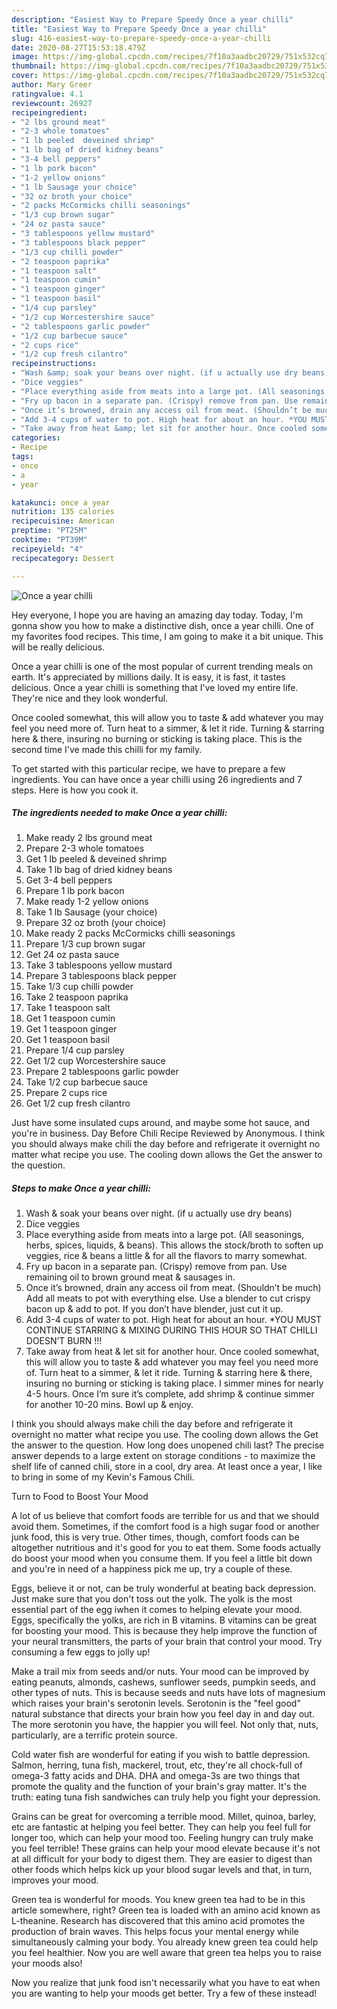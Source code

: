 ```yaml
---
description: "Easiest Way to Prepare Speedy Once a year chilli"
title: "Easiest Way to Prepare Speedy Once a year chilli"
slug: 416-easiest-way-to-prepare-speedy-once-a-year-chilli
date: 2020-08-27T15:53:18.479Z
image: https://img-global.cpcdn.com/recipes/7f10a3aadbc20729/751x532cq70/once-a-year-chilli-recipe-main-photo.jpg
thumbnail: https://img-global.cpcdn.com/recipes/7f10a3aadbc20729/751x532cq70/once-a-year-chilli-recipe-main-photo.jpg
cover: https://img-global.cpcdn.com/recipes/7f10a3aadbc20729/751x532cq70/once-a-year-chilli-recipe-main-photo.jpg
author: Mary Greer
ratingvalue: 4.1
reviewcount: 26927
recipeingredient:
- "2 lbs ground meat"
- "2-3 whole tomatoes"
- "1 lb peeled  deveined shrimp"
- "1 lb bag of dried kidney beans"
- "3-4 bell peppers"
- "1 lb pork bacon"
- "1-2 yellow onions"
- "1 lb Sausage your choice"
- "32 oz broth your choice"
- "2 packs McCormicks chilli seasonings"
- "1/3 cup brown sugar"
- "24 oz pasta sauce"
- "3 tablespoons yellow mustard"
- "3 tablespoons black pepper"
- "1/3 cup chilli powder"
- "2 teaspoon paprika"
- "1 teaspoon salt"
- "1 teaspoon cumin"
- "1 teaspoon ginger"
- "1 teaspoon basil"
- "1/4 cup parsley"
- "1/2 cup Worcestershire sauce"
- "2 tablespoons garlic powder"
- "1/2 cup barbecue sauce"
- "2 cups rice"
- "1/2 cup fresh cilantro"
recipeinstructions:
- "Wash &amp; soak your beans over night. (if u actually use dry beans)"
- "Dice veggies"
- "Place everything aside from meats into a large pot. (All seasonings, herbs, spices, liquids, &amp; beans). This allows the stock/broth to soften up veggies, rice &amp; beans a little &amp; for all the flavors to marry somewhat."
- "Fry up bacon in a separate pan. (Crispy) remove from pan. Use remaining oil to brown ground meat &amp; sausages in."
- "Once it’s browned, drain any access oil from meat. (Shouldn’t be much) Add all meats to pot with everything else. Use a blender to cut crispy bacon up &amp; add to pot. If you don’t have blender, just cut it up."
- "Add 3-4 cups of water to pot. High heat for about an hour. *YOU MUST CONTINUE STARRING &amp; MIXING DURING THIS HOUR SO THAT CHILLI DOESN’T BURN !!!"
- "Take away from heat &amp; let sit for another hour. Once cooled somewhat, this will allow you to taste &amp; add whatever you may feel you need more of. Turn heat to a simmer, &amp; let it ride. Turning &amp; starring here &amp; there, insuring no burning or sticking is taking place. I simmer mines for nearly 4-5 hours. Once I’m sure it’s complete, add shrimp &amp; continue simmer for another 10-20 mins. Bowl up &amp; enjoy."
categories:
- Recipe
tags:
- once
- a
- year

katakunci: once a year 
nutrition: 135 calories
recipecuisine: American
preptime: "PT25M"
cooktime: "PT39M"
recipeyield: "4"
recipecategory: Dessert

---
```



![Once a year chilli](https://img-global.cpcdn.com/recipes/7f10a3aadbc20729/751x532cq70/once-a-year-chilli-recipe-main-photo.jpg)

Hey everyone, I hope you are having an amazing day today. Today, I'm gonna show you how to make a distinctive dish, once a year chilli. One of my favorites food recipes. This time, I am going to make it a bit unique. This will be really delicious.

Once a year chilli is one of the most popular of current trending meals on earth. It's appreciated by millions daily. It is easy, it is fast, it tastes delicious. Once a year chilli is something that I've loved my entire life. They're nice and they look wonderful.

Once cooled somewhat, this will allow you to taste &amp; add whatever you may feel you need more of. Turn heat to a simmer, &amp; let it ride. Turning &amp; starring here &amp; there, insuring no burning or sticking is taking place. This is the second time I&#39;ve made this chilli for my family.


To get started with this particular recipe, we have to prepare a few ingredients. You can have once a year chilli using 26 ingredients and 7 steps. Here is how you cook it.

<!--inarticleads1-->

##### The ingredients needed to make Once a year chilli:

1. Make ready 2 lbs ground meat
1. Prepare 2-3 whole tomatoes
1. Get 1 lb peeled &amp; deveined shrimp
1. Take 1 lb bag of dried kidney beans
1. Get 3-4 bell peppers
1. Prepare 1 lb pork bacon
1. Make ready 1-2 yellow onions
1. Take 1 lb Sausage (your choice)
1. Prepare 32 oz broth (your choice)
1. Make ready 2 packs McCormicks chilli seasonings
1. Prepare 1/3 cup brown sugar
1. Get 24 oz pasta sauce
1. Take 3 tablespoons yellow mustard
1. Prepare 3 tablespoons black pepper
1. Take 1/3 cup chilli powder
1. Take 2 teaspoon paprika
1. Take 1 teaspoon salt
1. Get 1 teaspoon cumin
1. Get 1 teaspoon ginger
1. Get 1 teaspoon basil
1. Prepare 1/4 cup parsley
1. Get 1/2 cup Worcestershire sauce
1. Prepare 2 tablespoons garlic powder
1. Take 1/2 cup barbecue sauce
1. Prepare 2 cups rice
1. Get 1/2 cup fresh cilantro


Just have some insulated cups around, and maybe some hot sauce, and you&#39;re in business. Day Before Chili Recipe Reviewed by Anonymous. I think you should always make chili the day before and refrigerate it overnight no matter what recipe you use. The cooling down allows the Get the answer to the question. 

<!--inarticleads2-->

##### Steps to make Once a year chilli:

1. Wash &amp; soak your beans over night. (if u actually use dry beans)
1. Dice veggies
1. Place everything aside from meats into a large pot. (All seasonings, herbs, spices, liquids, &amp; beans). This allows the stock/broth to soften up veggies, rice &amp; beans a little &amp; for all the flavors to marry somewhat.
1. Fry up bacon in a separate pan. (Crispy) remove from pan. Use remaining oil to brown ground meat &amp; sausages in.
1. Once it’s browned, drain any access oil from meat. (Shouldn’t be much) Add all meats to pot with everything else. Use a blender to cut crispy bacon up &amp; add to pot. If you don’t have blender, just cut it up.
1. Add 3-4 cups of water to pot. High heat for about an hour. *YOU MUST CONTINUE STARRING &amp; MIXING DURING THIS HOUR SO THAT CHILLI DOESN’T BURN !!!
1. Take away from heat &amp; let sit for another hour. Once cooled somewhat, this will allow you to taste &amp; add whatever you may feel you need more of. Turn heat to a simmer, &amp; let it ride. Turning &amp; starring here &amp; there, insuring no burning or sticking is taking place. I simmer mines for nearly 4-5 hours. Once I’m sure it’s complete, add shrimp &amp; continue simmer for another 10-20 mins. Bowl up &amp; enjoy.


I think you should always make chili the day before and refrigerate it overnight no matter what recipe you use. The cooling down allows the Get the answer to the question. How long does unopened chili last? The precise answer depends to a large extent on storage conditions - to maximize the shelf life of canned chili, store in a cool, dry area. At least once a year, I like to bring in some of my Kevin&#39;s Famous Chili. 

Turn to Food to Boost Your Mood


A lot of us believe that comfort foods are terrible for us and that we should avoid them. Sometimes, if the comfort food is a high sugar food or another junk food, this is very true. Other times, though, comfort foods can be altogether nutritious and it's good for you to eat them. Some foods actually do boost your mood when you consume them. If you feel a little bit down and you're in need of a happiness pick me up, try a couple of these.

Eggs, believe it or not, can be truly wonderful at beating back depression. Just make sure that you don't toss out the yolk. The yolk is the most essential part of the egg iwhen it comes to helping elevate your mood. Eggs, specifically the yolks, are rich in B vitamins. B vitamins can be great for boosting your mood. This is because they help improve the function of your neural transmitters, the parts of your brain that control your mood. Try consuming a few eggs to jolly up!

Make a trail mix from seeds and/or nuts. Your mood can be improved by eating peanuts, almonds, cashews, sunflower seeds, pumpkin seeds, and other types of nuts. This is because seeds and nuts have lots of magnesium which raises your brain's serotonin levels. Serotonin is the "feel good" natural substance that directs your brain how you feel day in and day out. The more serotonin you have, the happier you will feel. Not only that, nuts, particularly, are a terrific protein source.

Cold water fish are wonderful for eating if you wish to battle depression. Salmon, herring, tuna fish, mackerel, trout, etc, they're all chock-full of omega-3 fatty acids and DHA. DHA and omega-3s are two things that promote the quality and the function of your brain's gray matter. It's the truth: eating tuna fish sandwiches can truly help you fight your depression. 

Grains can be great for overcoming a terrible mood. Millet, quinoa, barley, etc are fantastic at helping you feel better. They can help you feel full for longer too, which can help your mood too. Feeling hungry can truly make you feel terrible! These grains can help your mood elevate because it's not at all difficult for your body to digest them. They are easier to digest than other foods which helps kick up your blood sugar levels and that, in turn, improves your mood.

Green tea is wonderful for moods. You knew green tea had to be in this article somewhere, right? Green tea is loaded with an amino acid known as L-theanine. Research has discovered that this amino acid promotes the production of brain waves. This helps focus your mental energy while simultaneously calming your body. You already knew green tea could help you feel healthier. Now you are well aware that green tea helps you to raise your moods also!

Now you realize that junk food isn't necessarily what you have to eat when you are wanting to help your moods get better. Try a few of these instead!

